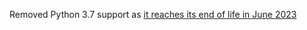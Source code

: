 Removed Python 3.7 support as [it reaches its end of life in June 2023](https://devguide.python.org/versions/)